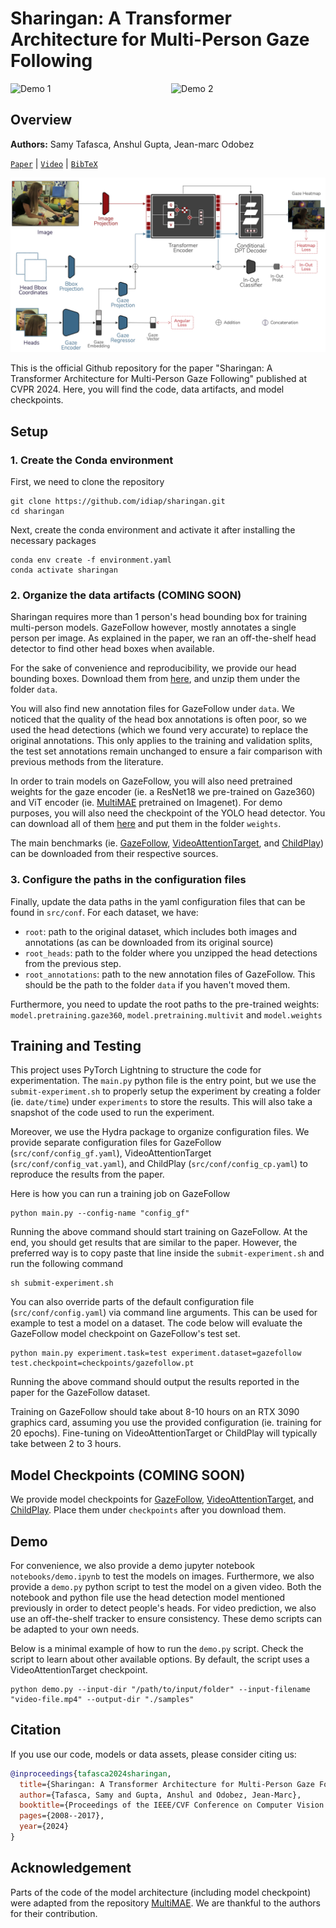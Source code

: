 # Sharingan: A Transformer Architecture for Multi-Person Gaze Following

<div style="display: flex; justify-content: space-between;">
  <img src="./assets/demo-video-1.gif" alt="Demo 1" style="width: 49%;"/>
  <img src="./assets/demo-video-2.gif" alt="Demo 2" style="width: 49%;"/>
</div>

## Overview

**Authors:** Samy Tafasca, Anshul Gupta, Jean-marc Odobez 

[`Paper`](https://openaccess.thecvf.com/content/CVPR2024/papers/Tafasca_Sharingan_A_Transformer_Architecture_for_Multi-Person_Gaze_Following_CVPR_2024_paper.pdf) | [`Video`](https://www.youtube.com/watch?v=-z92XQmZaqA) | [`BibTeX`](#citation)

![image info](./assets/sharingan-architecture.png)

This is the official Github repository for the paper "Sharingan: A Transformer Architecture for Multi-Person Gaze Following" published at CVPR 2024. Here, you will find the code, data artifacts, and model checkpoints.

## Setup
### 1. Create the Conda environment
First, we need to clone the repository 
```shell
git clone https://github.com/idiap/sharingan.git
cd sharingan
```

Next, create the conda environment and activate it after installing the necessary packages
```shell
conda env create -f environment.yaml
conda activate sharingan
```

### 2. Organize the data artifacts (COMING SOON)
Sharingan requires more than 1 person's head bounding box for training multi-person models. GazeFollow however, mostly annotates a single person per image. As explained in the paper, we ran an off-the-shelf head detector to find other head boxes when available.

For the sake of convenience and reproducibility, we provide our head bounding boxes. Download them from [here](), and unzip them under the folder `data`. 

You will also find new annotation files for GazeFollow under `data`. We noticed that the quality of the head box annotations is often poor, so we used the head detections (which we found very accurate) to replace the original annotations. This only applies to the training and validation splits, the test set annotations remain unchanged to ensure a fair comparison with previous methods from the literature.

In order to train models on GazeFollow, you will also need pretrained weights for the gaze encoder (ie. a ResNet18 we pre-trained on Gaze360) and ViT encoder (ie. [MultiMAE](https://github.com/EPFL-VILAB/MultiMAE) pretrained on Imagenet). For demo purposes, you will also need the checkpoint of the YOLO head detector. You can download all of them [here]() and put them in the folder `weights`.

The main benchmarks (ie. [GazeFollow](https://www.dropbox.com/s/3ejt9pm57ht2ed4/gazefollow_extended.zip?dl=0), [VideoAttentionTarget](https://www.dropbox.com/s/8ep3y1hd74wdjy5/videoattentiontarget.zip?dl=0), and [ChildPlay](https://zenodo.org/records/8252535)) can be downloaded from their respective sources.

### 3. Configure the paths in the configuration files
Finally, update the data paths in the yaml configuration files that can be found in `src/conf`. For each dataset, we have: 
- `root`: path to the original dataset, which includes both images and annotations (as can be downloaded from its original source)
- `root_heads`: path to the folder where you unzipped the head detections from the previous step.
- `root_annotations`: path to the new annotation files of GazeFollow. This should be the path to the folder `data` if you haven't moved them.

Furthermore, you need to update the root paths to the pre-trained weights: `model.pretraining.gaze360`, `model.pretraining.multivit` and `model.weights`

## Training and Testing
This project uses PyTorch Lightning to structure the code for experimentation. The `main.py` python file is the entry point, but we use the `submit-experiment.sh` to properly setup the experiment by creating a folder (ie. `date/time`) under `experiments` to store the results. This will also take a snapshot of the code used to run the experiment.

Moreover, we use the Hydra package to organize configuration files. We provide separate configuration files for GazeFollow (`src/conf/config_gf.yaml`), VideoAttentionTarget (`src/conf/config_vat.yaml`), and ChildPlay (`src/conf/config_cp.yaml`) to reproduce the results from the paper. 

Here is how you can run a training job on GazeFollow
```shell
python main.py --config-name "config_gf"
```
Running the above command should start training on GazeFollow. At the end, you should get results that are similar to the paper. However, the preferred way is to copy paste that line inside the `submit-experiment.sh` and run the following command
```shell
sh submit-experiment.sh
```

You can also override parts of the default configuration file (`src/conf/config.yaml`) via command line arguments. This can be used for example to test a model on a dataset. The code below will evaluate the GazeFollow model checkpoint on GazeFollow's test set.

```shell
python main.py experiment.task=test experiment.dataset=gazefollow test.checkpoint=checkpoints/gazefollow.pt
```
Running the above command should output the results reported in the paper for the GazeFollow dataset.

Training on GazeFollow should take about 8-10 hours on an RTX 3090 graphics card, assuming you use the provided configuration (ie. training for 20 epochs). Fine-tuning on VideoAttentionTarget or ChildPlay will typically take between 2 to 3 hours.

## Model Checkpoints (COMING SOON)
We provide model checkpoints for [GazeFollow](), [VideoAttentionTarget](), and [ChildPlay](). Place them under `checkpoints` after you download them.

## Demo
For convenience, we also provide a demo jupyter notebook `notebooks/demo.ipynb` to test the models on images. Furthermore, we also provide a `demo.py` python script to test the model on a given video. Both the notebook and python file use the head detection model mentioned previously in order to detect people's heads. For video prediction, we also use an off-the-shelf tracker to ensure consistency. These demo scripts can be adapted to your own needs.

Below is a minimal example of how to run the `demo.py` script. Check the script to learn about other available options. By default, the script uses a VideoAttentionTarget checkpoint.
```shell
python demo.py --input-dir "/path/to/input/folder" --input-filename "video-file.mp4" --output-dir "./samples"
```

## Citation
If you use our code, models or data assets, please consider citing us:
```bibtex
@inproceedings{tafasca2024sharingan,
  title={Sharingan: A Transformer Architecture for Multi-Person Gaze Following},
  author={Tafasca, Samy and Gupta, Anshul and Odobez, Jean-Marc},
  booktitle={Proceedings of the IEEE/CVF Conference on Computer Vision and Pattern Recognition},
  pages={2008--2017},
  year={2024}
}
```

## Acknowledgement
Parts of the code of the model architecture (including model checkpoint) were adapted from the repository [MultiMAE](https://github.com/EPFL-VILAB/MultiMAE). We are thankful to the authors for their contribution.